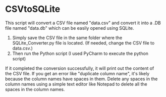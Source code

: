 ﻿# CSVtoSQLite

This script will convert a CSV file named "data.csv" and convert it into a .DB file named "data.db" which can be easily opened using SQLite. 

1. Simply save the CSV file in the same folder where the SQLite_Converter.py file is located. (If needed, change the CSV file to data.csv.)
2. Then run the Python script (I used PyCharm to execute the python script)

If it completed the conversion successfully, it will print out the content of the CSV file. 
If you get an error like "duplicate column name", it's likely because the column names have spaces in them. 
Delete any spaces in the column names using a simple text editor like Notepad to delete all the spaces in the column names. 
